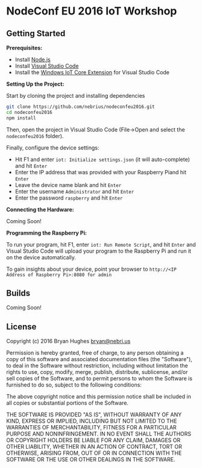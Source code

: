 # NodeConf EU 2016 IoT Workshop

## Getting Started

**Prerequisites:**

- Install [Node.js](https://nodejs.org/)
- Install [Visual Studio Code](https://code.visualstudio.com/)
- Install the [Windows IoT Core Extension](https://marketplace.visualstudio.com/items?itemName=ms-iot.windowsiot) for Visual Studio Code

**Setting Up the Project:**

Start by cloning the project and installing dependencies

```Bash
git clone https://github.com/nebrius/nodeconfeu2016.git
cd nodeconfeu2016
npm install
```

Then, open the project in Visual Studio Code (File->Open and select the `nodeconfeu2016` folder).

Finally, configure the device settings:

- Hit F1 and enter `iot: Initialize settings.json` (it will auto-complete) and hit `Enter`
- Enter the IP address that was provided with your Raspberry Piand hit `Enter`
- Leave the device name blank and hit `Enter`
- Enter the username `Administrator` and hit `Enter`
- Enter the password `raspberry` and hit `Enter`

**Connecting the Hardware:**

Coming Soon!

**Programming the Raspberry Pi:**

To run your program, hit F1, enter `iot: Run Remote Script`, and hit `Enter` and Visual Studio Code will upload your program to the Raspberry Pi and run it on the device automatically.

To gain insights about your device, point your browser to `http://<IP Address of Raspberry Pi>:8080 for admin`

## Builds

Coming Soon!

## License

Copyright (c) 2016 Bryan Hughes <bryan@nebri.us>

Permission is hereby granted, free of charge, to any person
obtaining a copy of this software and associated documentation
files (the "Software"), to deal in the Software without
restriction, including without limitation the rights to use,
copy, modify, merge, publish, distribute, sublicense, and/or sell
copies of the Software, and to permit persons to whom the
Software is furnished to do so, subject to the following
conditions:

The above copyright notice and this permission notice shall be
included in all copies or substantial portions of the Software.

THE SOFTWARE IS PROVIDED "AS IS", WITHOUT WARRANTY OF ANY KIND,
EXPRESS OR IMPLIED, INCLUDING BUT NOT LIMITED TO THE WARRANTIES
OF MERCHANTABILITY, FITNESS FOR A PARTICULAR PURPOSE AND
NONINFRINGEMENT. IN NO EVENT SHALL THE AUTHORS OR COPYRIGHT
HOLDERS BE LIABLE FOR ANY CLAIM, DAMAGES OR OTHER LIABILITY,
WHETHER IN AN ACTION OF CONTRACT, TORT OR OTHERWISE, ARISING
FROM, OUT OF OR IN CONNECTION WITH THE SOFTWARE OR THE USE OR
OTHER DEALINGS IN THE SOFTWARE.
